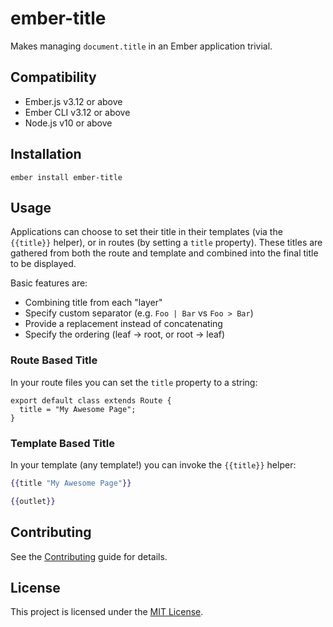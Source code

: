 ember-title
==============================================================================

Makes managing `document.title` in an Ember application trivial.

Compatibility
------------------------------------------------------------------------------

* Ember.js v3.12 or above
* Ember CLI v3.12 or above
* Node.js v10 or above


Installation
------------------------------------------------------------------------------

```
ember install ember-title
```


Usage
------------------------------------------------------------------------------

Applications can choose to set their title in their templates (via the
`{{title}}` helper), or in routes (by setting a `title` property). These titles
are gathered from both the route and template and combined into the final title
to be displayed.

Basic features are:

* Combining title from each "layer"
* Specify custom separator (e.g. `Foo | Bar` vs `Foo > Bar`)
* Provide a replacement instead of concatenating
* Specify the ordering (leaf -> root, or root -> leaf)


### Route Based Title

In your route files you can set the `title` property to a string:

```
export default class extends Route {
  title = "My Awesome Page";
}
```

### Template Based Title

In your template (any template!) you can invoke the `{{title}}` helper:

```hbs
{{title "My Awesome Page"}}

{{outlet}}
```

Contributing
------------------------------------------------------------------------------

See the [Contributing](CONTRIBUTING.md) guide for details.


License
------------------------------------------------------------------------------

This project is licensed under the [MIT License](LICENSE.md).
